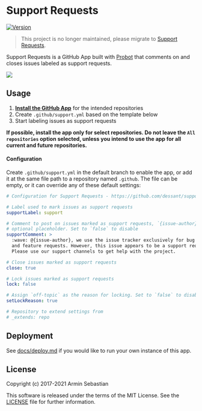 # Support Requests

[![Version](https://img.shields.io/npm/v/support-requests.svg?colorB=007EC6)](https://www.npmjs.com/package/support-requests)

> This project is no longer maintained, please migrate to [Support Requests](https://github.com/dessant/support-requests).

Support Requests is a GitHub App built with [Probot](https://github.com/probot/probot)
that comments on and closes issues labeled as support requests.

![](assets/screenshot.png)

## Usage

1. **[Install the GitHub App]()**
   for the intended repositories
2. Create `.github/support.yml` based on the template below
3. Start labeling issues as support requests

**If possible, install the app only for select repositories.
Do not leave the `All repositories` option selected, unless you intend
to use the app for all current and future repositories.**

#### Configuration

Create `.github/support.yml` in the default branch to enable the app,
or add it at the same file path to a repository named `.github`.
The file can be empty, or it can override any of these default settings:

```yaml
# Configuration for Support Requests - https://github.com/dessant/support-requests-app

# Label used to mark issues as support requests
supportLabel: support

# Comment to post on issues marked as support requests, `{issue-author}` is an
# optional placeholder. Set to `false` to disable
supportComment: >
  :wave: @{issue-author}, we use the issue tracker exclusively for bug reports
  and feature requests. However, this issue appears to be a support request.
  Please use our support channels to get help with the project.

# Close issues marked as support requests
close: true

# Lock issues marked as support requests
lock: false

# Assign `off-topic` as the reason for locking. Set to `false` to disable
setLockReason: true

# Repository to extend settings from
# _extends: repo
```

## Deployment

See [docs/deploy.md](docs/deploy.md) if you would like to run your own
instance of this app.

## License

Copyright (c) 2017-2021 Armin Sebastian

This software is released under the terms of the MIT License.
See the [LICENSE](LICENSE) file for further information.
